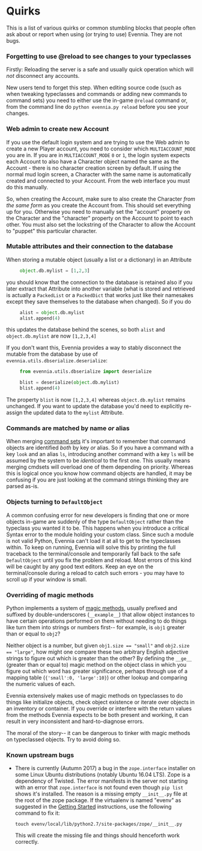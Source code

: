 # Quirks


This is a list of various quirks or common stumbling blocks that people often ask about or report
when using (or trying to use) Evennia. They are not bugs.

### Forgetting to use @reload to see changes to your typeclasses

Firstly: Reloading the server is a safe and usually quick operation which will *not* disconnect any
accounts.

New users tend to forget this step. When editing source code (such as when tweaking typeclasses and
commands or adding new commands to command sets) you need to either use the in-game `@reload`
command or, from the command line do `python evennia.py reload` before you see your changes.

### Web admin to create new Account

If you use the default login system and are trying to use the Web admin to create a new Player
account, you need to consider which `MULTIACCOUNT_MODE` you are in. If you are in
`MULTIACCOUNT_MODE` `0` or `1`, the login system expects each Account to also have a Character
object named the same as the Account - there is no character creation screen by default. If using
the normal mud login screen, a Character with the same name is automatically created and connected
to your Account. From the web interface you must do this manually.

So, when creating the Account, make sure to also create the Character *from the same form* as you
create the Account from. This should set everything up for you. Otherwise you need to manually set
the "account" property on the Character and the "character" property on the Account to point to each
other. You must also set the lockstring of the Character to allow the Account to "puppet" this
particular character.

### Mutable attributes and their connection to the database

When storing a mutable object (usually a list or a dictionary) in an Attribute

```python
     object.db.mylist = [1,2,3] 
```

you should know that the connection to the database is retained also if you later extract that
Attribute into another variable (what is stored and retrieved is actually a `PackedList` or a
`PackedDict` that works just like their namesakes except they save themselves to the database when
changed). So if you do

```python
     alist = object.db.mylist
     alist.append(4)
```

this updates the database behind the scenes, so both `alist` and `object.db.mylist` are now
`[1,2,3,4]`

If you don't want this, Evennia provides a way to stably disconnect the mutable from the database by
use of `evennia.utils.dbserialize.deserialize`:

```python
     from evennia.utils.dbserialize import deserialize

     blist = deserialize(object.db.mylist)
     blist.append(4)
```

The property `blist` is now `[1,2,3,4]` whereas `object.db.mylist` remains unchanged. If you want to
update the database you'd need to explicitly re-assign the updated data to the `mylist` Attribute.

### Commands are matched by name *or* alias

When merging [command sets](../Component/Commands) it's important to remember that command objects are identified
*both* by key *or* alias. So if you have a command with a key `look` and an alias `ls`, introducing
another command with a key `ls` will be assumed by the system to be *identical* to the first one.
This usually means merging cmdsets will overload one of them depending on priority. Whereas this is
logical once you know how command objects are handled, it may be confusing if you are just looking
at the command strings thinking they are parsed as-is.

### Objects turning to `DefaultObject`

A common confusing error for new developers is finding that one or more objects in-game are suddenly
of the type `DefaultObject` rather than the typeclass you wanted it to be. This happens when you
introduce a critical Syntax error to the module holding your custom class. Since such a module is
not valid Python, Evennia can't load it at all to get to the typeclasses within. To keep on running,
Evennia will solve this by printing the full traceback to the terminal/console and temporarily fall
back to the safe `DefaultObject` until you fix the problem and reload. Most errors of this kind will
be caught by any good text editors. Keep an eye on the terminal/console during a reload to catch
such errors - you may have to scroll up if your window is small.

### Overriding of magic methods

Python implements a system of [magic
methods](https://docs.python.org/3/reference/datamodel.html#emulating-container-types), usually
prefixed and suffixed by double-underscores (`__example__`) that allow object instances to have
certain operations performed on them without needing to do things like turn them into strings or
numbers first-- for example, is `obj1` greater than or equal to `obj2`?

Neither object is a number, but given `obj1.size == "small"` and `obj2.size == "large"`, how might
one compare these two arbitrary English adjective strings to figure out which is greater than the
other? By defining the `__ge__` (greater than or equal to) magic method on the object class in which
you figure out which word has greater significance, perhaps through use of a mapping table
(`{'small':0, 'large':10}`) or other lookup and comparing the numeric values of each.

Evennia extensively makes use of magic methods on typeclasses to do things like initialize objects,
check object existence or iterate over objects in an inventory or container. If you override or
interfere with the return values from the methods Evennia expects to be both present and working, it
can result in very inconsistent and hard-to-diagnose errors.

The moral of the story-- it can be dangerous to tinker with magic methods on typeclassed objects.
Try to avoid doing so.

### Known upstream bugs

- There is currently (Autumn 2017) a bug in the `zope.interface` installer on some Linux Ubuntu
distributions (notably Ubuntu 16.04 LTS). Zope is a dependency of Twisted. The error manifests in
the server not starting with an error that `zope.interface` is not found even though `pip list`
shows it's installed. The reason is a missing empty `__init__.py` file at the root of the zope
package. If the virtualenv is named "evenv" as suggested in the [Getting Started](../Setup/Getting-Started)
instructions, use the following command to fix it:

    ```shell
    touch evenv/local/lib/python2.7/site-packages/zope/__init__.py
    ```

    This will create the missing file and things should henceforth work correctly.
